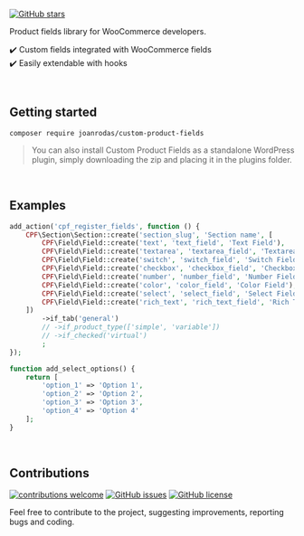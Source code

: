 [![GitHub stars](https://img.shields.io/github/stars/joanrodas/custom-product-fields?style=for-the-badge)](https://github.com/joanrodas/custom-product-fields/stargazers)

Product fields library for WooCommerce developers.

✔️  Custom fields integrated with WooCommerce fields\
✔️  Easily extendable with hooks

<br/>

## Getting started

`composer require joanrodas/custom-product-fields`

> You can also install Custom Product Fields as a standalone WordPress plugin, simply downloading the zip and placing it in the plugins folder.

<br>

## Examples
```php
add_action('cpf_register_fields', function () {
	CPF\Section\Section::create('section_slug', 'Section name', [
		CPF\Field\Field::create('text', 'text_field', 'Text Field'),
		CPF\Field\Field::create('textarea', 'textarea_field', 'Textarea Field'),
		CPF\Field\Field::create('switch', 'switch_field', 'Switch Field'),
		CPF\Field\Field::create('checkbox', 'checkbox_field', 'Checkbox Field'),
		CPF\Field\Field::create('number', 'number_field', 'Number Field')->min(3)->max(23.5)->step(0.1),
		CPF\Field\Field::create('color', 'color_field', 'Color Field'),
		CPF\Field\Field::create('select', 'select_field', 'Select Field')->set_options('add_select_options'),
		CPF\Field\Field::create('rich_text', 'rich_text_field', 'Rich Text Field'),
	])
		->if_tab('general')
		// ->if_product_type(['simple', 'variable'])
		// ->if_checked('virtual')
		;
});

function add_select_options() {
	return [
		'option_1' => 'Option 1',
		'option_2' => 'Option 2',
		'option_3' => 'Option 3',
		'option_4' => 'Option 4'
	];
}
```

<br>

## Contributions
[![contributions welcome](https://img.shields.io/badge/contributions-welcome-brightgreen.svg?style=for-the-badge)](https://github.com/joanrodas/custom-product-fields/issues)
[![GitHub issues](https://img.shields.io/github/issues/joanrodas/custom-product-fields?style=for-the-badge)](https://github.com/joanrodas/custom-product-fields/issues)
[![GitHub license](https://img.shields.io/github/license/joanrodas/custom-product-fields?style=for-the-badge)](https://github.com/joanrodas/custom-product-fields/blob/main/LICENSE)


Feel free to contribute to the project, suggesting improvements, reporting bugs and coding.

